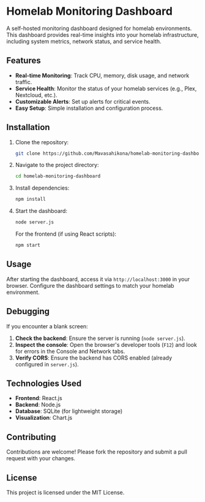 # Homelab Monitoring Dashboard

A self-hosted monitoring dashboard designed for homelab environments. This dashboard provides real-time insights into your homelab infrastructure, including system metrics, network status, and service health.

## Features

- **Real-time Monitoring**: Track CPU, memory, disk usage, and network traffic.
- **Service Health**: Monitor the status of your homelab services (e.g., Plex, Nextcloud, etc.).
- **Customizable Alerts**: Set up alerts for critical events.
- **Easy Setup**: Simple installation and configuration process.

## Installation

1. Clone the repository:
   ```bash
   git clone https://github.com/Mavasahikona/homelab-monitoring-dashboard.git
   ```
2. Navigate to the project directory:
   ```bash
   cd homelab-monitoring-dashboard
   ```
3. Install dependencies:
   ```bash
   npm install
   ```
4. Start the dashboard:
   ```bash
   node server.js
   ```
   For the frontend (if using React scripts):
   ```bash
   npm start
   ```

## Usage

After starting the dashboard, access it via `http://localhost:3000` in your browser. Configure the dashboard settings to match your homelab environment.

## Debugging

If you encounter a blank screen:
1. **Check the backend**: Ensure the server is running (`node server.js`).
2. **Inspect the console**: Open the browser's developer tools (`F12`) and look for errors in the Console and Network tabs.
3. **Verify CORS**: Ensure the backend has CORS enabled (already configured in `server.js`).

## Technologies Used

- **Frontend**: React.js
- **Backend**: Node.js
- **Database**: SQLite (for lightweight storage)
- **Visualization**: Chart.js

## Contributing

Contributions are welcome! Please fork the repository and submit a pull request with your changes.

## License

This project is licensed under the MIT License.